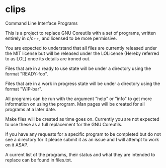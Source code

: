# clips
Command Line Interface Programs

This is a project to replace GNU Coreutils with a set of programs, written entirely in c/c++, and licensed to be more permissive.

You are expected to understand that all files are currently released under the MIT license but will be released under the LOLicense (Hereby referred to as LOL) once its details are ironed out.

Files that are in a ready to use state will be under a directory using the format "READY-foo".

Files that are in a work in progress state will be under a directory using the format "WIP-bar".

All programs can be run with the argument "help" or "info" to get more information on using the program.  Man pages will be created for all programs at a later date.

Make files will be created as time goes on.  Currently you are not expected to use these as a full replacement for the GNU Coreutils.

If you have any requests for a specific program to be completed but do not see a directory for it please submit it as an issue and I will attempt to work on it ASAP.

A current list of the programs, their status and what they are intended to replace can be found in files.txt.
